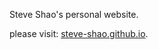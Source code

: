 Steve Shao's personal website. 

please visit: [steve-shao.github.io](https://steve-shao.github.io/en/). 

